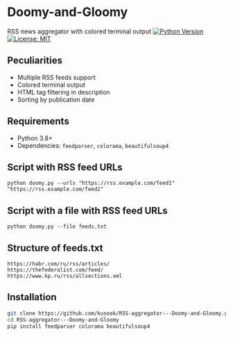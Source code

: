 # Doomy-and-Gloomy
RSS news aggregator with colored terminal output
[![Python Version](https://img.shields.io/badge/python-3.8%2B-blue)](https://www.python.org/)
[![License: MIT](https://img.shields.io/badge/License-MIT-yellow.svg)](https://opensource.org/licenses/MIT)

## Peculiarities
- Multiple RSS feeds support
- Colored terminal output
- HTML tag filtering in description
- Sorting by publication date

## Requirements
- Python 3.8+
- Dependencies: `feedparser`, `colorama`, `beautifulsoup4`

## Script with RSS feed URLs
```
python doomy.py --urls "https://rss.example.com/feed1" "https://rss.example.com/feed2"
```

## Script with a file with RSS feed URLs
```
python doomy.py --file feeds.txt
```

## Structure of feeds.txt
```
https://habr.com/ru/rss/articles/
https://thefederalist.com/feed/
https://www.kp.ru/rss/allsections.xml
```

## Installation
```bash
git clone https://github.com/kusook/RSS-aggregator---Doomy-and-Gloomy.git
cd RSS-aggregator---Doomy-and-Gloomy
pip install feedparser colorama beautifulsoup4
```
